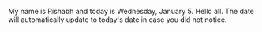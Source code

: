 My name is Rishabh and today is Wednesday, January 5. Hello all. The date will automatically update to today's date in case you did not notice.
